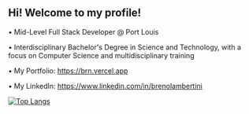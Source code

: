 ## Hi! Welcome to my profile!

• Mid-Level Full Stack Developer @ Port Louis

• Interdisciplinary Bachelor's Degree in Science and Technology, with a focus on Computer
Science and multidisciplinary training

• My Portfolio: https://brn.vercel.app

• My LinkedIn: https://www.linkedin.com/in/brenolambertini

[![Top Langs](https://github-readme-stats.vercel.app/api/top-langs/?username=brenolambertini&layout=compact&langs_count=8&theme=tokyonight)](https://github.com/brenolambertini/)
